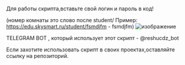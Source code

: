Для работы скрипта,вставьте свой логин и пароль в код!

(номер комнаты это слово после student/ Пример: https://edu.skysmart.ru/student/fsmdjfm - fsmdjfm)
![изображение](https://user-images.githubusercontent.com/43171120/149659855-ec775a90-e256-413c-8f39-74fa7e7c30b0.png)

TELEGRAM BOT , который использует этот скрипт - @reshucdz_bot

Если захотите использовать скрипт в своих проектах,оставляйте ссылку на репозиторий.
